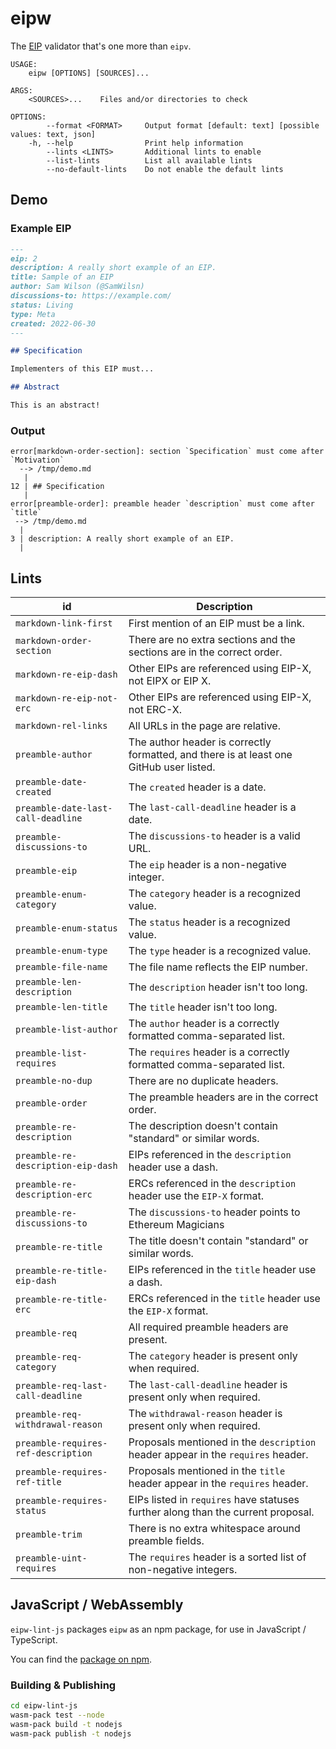 eipw
====

The [EIP] validator that's one more than `eipv`.

```
USAGE:
    eipw [OPTIONS] [SOURCES]...

ARGS:
    <SOURCES>...    Files and/or directories to check

OPTIONS:
        --format <FORMAT>     Output format [default: text] [possible values: text, json]
    -h, --help                Print help information
        --lints <LINTS>       Additional lints to enable
        --list-lints          List all available lints
        --no-default-lints    Do not enable the default lints
```

[EIP]: https://eips.ethereum.org/

## Demo

### Example EIP

```markdown
---
eip: 2
description: A really short example of an EIP.
title: Sample of an EIP
author: Sam Wilson (@SamWilsn)
discussions-to: https://example.com/
status: Living
type: Meta
created: 2022-06-30
---

## Specification

Implementers of this EIP must...

## Abstract

This is an abstract!
```

### Output

```
error[markdown-order-section]: section `Specification` must come after `Motivation`
  --> /tmp/demo.md
   |
12 | ## Specification
   |
error[preamble-order]: preamble header `description` must come after `title`
 --> /tmp/demo.md
  |
3 | description: A really short example of an EIP.
  |
```

## Lints

| id                                  | Description                                                                                   |
|-------------------------------------|-----------------------------------------------------------------------------------------------|
| `markdown-link-first`               | First mention of an EIP must be a link.                                                       |
| `markdown-order-section`            | There are no extra sections and the sections are in the correct order.                        |
| `markdown-re-eip-dash`              | Other EIPs are referenced using EIP-X, not EIPX or EIP X.                                     |
| `markdown-re-eip-not-erc`           | Other EIPs are referenced using EIP-X, not ERC-X.                                             |
| `markdown-rel-links`                | All URLs in the page are relative.                                                            |
| `preamble-author`                   | The author header is correctly formatted, and there is at least one GitHub user listed.       |
| `preamble-date-created`             | The `created` header is a date.                                                               |
| `preamble-date-last-call-deadline`  | The `last-call-deadline` header is a date.                                                    |
| `preamble-discussions-to`           | The `discussions-to` header is a valid URL.                                                   |
| `preamble-eip`                      | The `eip` header is a non-negative integer.                                                   |
| `preamble-enum-category`            | The `category` header is a recognized value.                                                  |
| `preamble-enum-status`              | The `status` header is a recognized value.                                                    |
| `preamble-enum-type`                | The `type` header is a recognized value.                                                      |
| `preamble-file-name`                | The file name reflects the EIP number.                                                        |
| `preamble-len-description`          | The `description` header isn't too long.                                                      |
| `preamble-len-title`                | The `title` header isn't too long.                                                            |
| `preamble-list-author`              | The `author` header is a correctly formatted comma-separated list.                            |
| `preamble-list-requires`            | The `requires` header is a correctly formatted comma-separated list.                          |
| `preamble-no-dup`                   | There are no duplicate headers.                                                               |
| `preamble-order`                    | The preamble headers are in the correct order.                                                |
| `preamble-re-description`           | The description doesn't contain "standard" or similar words.                                  |
| `preamble-re-description-eip-dash`  | EIPs referenced in the `description` header use a dash.                                       |
| `preamble-re-description-erc`       | ERCs referenced in the `description` header use the `EIP-X` format.                           |
| `preamble-re-discussions-to`        | The `discussions-to` header points to Ethereum Magicians                                      |
| `preamble-re-title`                 | The title doesn't contain "standard" or similar words.                                        |
| `preamble-re-title-eip-dash`        | EIPs referenced in the `title` header use a dash.                                             |
| `preamble-re-title-erc`             | ERCs referenced in the `title` header use the `EIP-X` format.                                 |
| `preamble-req`                      | All required preamble headers are present.                                                    |
| `preamble-req-category`             | The `category` header is present only when required.                                          |
| `preamble-req-last-call-deadline`   | The `last-call-deadline` header is present only when required.                                |
| `preamble-req-withdrawal-reason`    | The `withdrawal-reason` header is present only when required.                                 |
| `preamble-requires-ref-description` | Proposals mentioned in the `description` header appear in the `requires` header.              |
| `preamble-requires-ref-title`       | Proposals mentioned in the `title` header appear in the `requires` header.                    |
| `preamble-requires-status`          | EIPs listed in `requires` have statuses further along than the current proposal.              |
| `preamble-trim`                     | There is no extra whitespace around preamble fields.                                          |
| `preamble-uint-requires`            | The `requires` header is a sorted list of non-negative integers.                              |

## JavaScript / WebAssembly

`eipw-lint-js` packages `eipw` as an npm package, for use in JavaScript / TypeScript.

You can find the [package on npm](https://www.npmjs.com/package/eipw-lint-js).

### Building & Publishing

```bash
cd eipw-lint-js
wasm-pack test --node
wasm-pack build -t nodejs
wasm-pack publish -t nodejs
```

